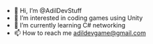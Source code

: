 - 👋 Hi, I’m @AdilDevStuff
- 👀 I’m interested in coding games using Unity
- 🌱 I’m currently learning C# networking
- 📫 How to reach me adildevgame@gmail.com

<!---
AdilDevStuff/AdilDevStuff is a ✨ special ✨ repository because its `README.md` (this file) appears on your GitHub profile.
You can click the Preview link to take a look at your changes.
--->
